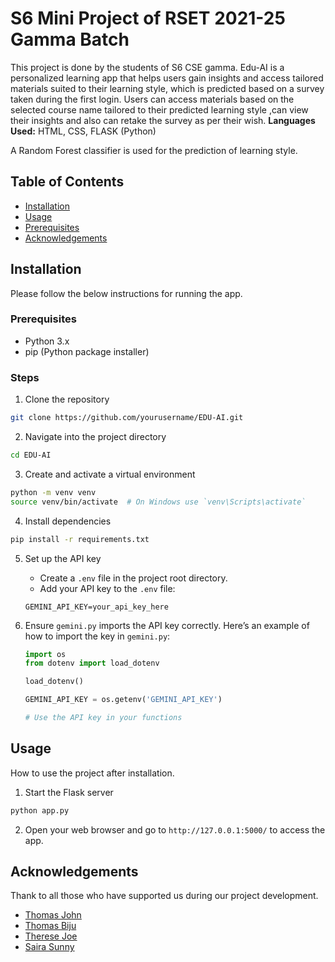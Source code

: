 # S6 Mini Project of RSET 2021-25 Gamma Batch

This project is done by the students of S6 CSE gamma. Edu-AI is a personalized learning app that helps users gain insights and access tailored materials suited to their learning style, which is predicted based on a survey taken during the first login. Users can access materials based on the selected course name tailored to their predicted learning style ,can view their insights and also can retake the survey as per their wish.
**Languages Used:** HTML, CSS, FLASK (Python)

A Random Forest classifier is used for the prediction of learning style.


## Table of Contents

- [Installation](#installation)
- [Usage](#usage)
- [Prerequisites](#prerequisites)
- [Acknowledgements](#acknowledgements)

## Installation
Please follow the below instructions for running the app.

### Prerequisites

- Python 3.x
- pip (Python package installer)

### Steps

1. Clone the repository

```bash
git clone https://github.com/yourusername/EDU-AI.git
```

2. Navigate into the project directory

```bash
cd EDU-AI
```

3. Create and activate a virtual environment

```bash
python -m venv venv
source venv/bin/activate  # On Windows use `venv\Scripts\activate`
```

4. Install dependencies

```bash
pip install -r requirements.txt
```

5. Set up the API key

   - Create a `.env` file in the project root directory.
   - Add your API key to the `.env` file:

   ```env
   GEMINI_API_KEY=your_api_key_here
   ```

6. Ensure `gemini.py` imports the API key correctly. Here’s an example of how to import the key in `gemini.py`:

   ```python
   import os
   from dotenv import load_dotenv

   load_dotenv()

   GEMINI_API_KEY = os.getenv('GEMINI_API_KEY')

   # Use the API key in your functions
   ```

## Usage

How to use the project after installation.

1. Start the Flask server

```bash
python app.py
```

2. Open your web browser and go to `http://127.0.0.1:5000/` to access the app.



## Acknowledgements

Thank to all those who have supported us during our project development.

- [Thomas John](https://github.com/tojonoy)
- [Thomas Biju](https://github.com/thomas0035)
- [Therese Joe](https://github.com/theresejoe)
- [Saira Sunny](https://github.com/sairasunny)

```

